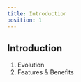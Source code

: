 ```yaml
---
title: Introduction
position: 1
---
```


## Introduction

1. <DocLink to="/introduction/evolution">Evolution</DocLink>
1. <DocLink to="/introduction/features_benefits">Features & Benefits</DocLink>
